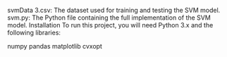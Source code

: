 svmData 3.csv: The dataset used for training and testing the SVM model.
svm.py: The Python file containing the full implementation of the SVM model.
Installation
To run this project, you will need Python 3.x and the following libraries:

numpy
pandas
matplotlib
cvxopt
